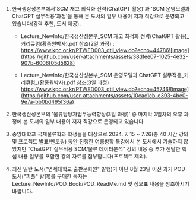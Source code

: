 1) 한국생상성본부에서'SCM 재고 최적화 전략(ChatGPT 활용)'과 'SCM 운영모델과 ChatGPT 실무적용'과정'을 통해 본 도서의 일부 내용이 저자 직강으로 운영되고 있습니다(강력 추천, 도서 제공).
   - Lecture_NewInfo/한국생산성본부_SCM 재고 최적화 전략(ChatGPT 활용)_커리큐럼(황종원박사).pdf  참조(2일 과정)
     : https://www.kpc.or.kr/PTWED003_dtil_view.do?ecno=44786![image](https://github.com/user-attachments/assets/38dfee07-1025-4e32-907b-6006f05d5628)

   - Lecture_NewInfo/한국생산성본부_SCM 운영모델과 ChatGPT 실무적용_커리큐럼_(황종원박사).pdf  참조(3일 과정)
     https://www.kpc.or.kr/PTWED003_dtil_view.do?ecno=45746![image](https://github.com/user-attachments/assets/10cac1cb-e393-4be0-9e7a-bb0bd495f36a)

   
2) 한국생산성본부의 '물류담당자업무능력향상(3일 과정)' 중 마지막 3일차의 오후 과정에 본 도서의 일부 내용이 저자 직강으로 운영되고 있습니다.
   
3) 중앙대학교 국제물류학과 학생들을 대상으로 2024. 7. 15 ~ 7.26(총 40 시간 강의 및 프로젝트 발표/멘토링) 동안 진행한 여름방학 특강에서
   본 도서에서 기술하지 않았지만 “ChatGPT 실무적용 SCM/물류 데이터분석” 강의 내용 중
   추가 전달한 핵심 내용 일부를 포함한 강의 자료를 첨부합니다(프로젝트 제외).
   
4) 최신 일반 도서("연세대학교 출판문화원" 발행)가 아닌 8월 23일 이전 과거 POD 도서("퍼플" 발행)를 구매한 독자는 Lecture_NewInfo/POD_Book/POD_ReadMe.md 및 정오표 내용을 참조하시기 바랍니다. 
